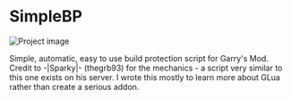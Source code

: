 # SimpleBP
![Project image](https://raw.githubusercontent.com/redpr1sm/SimpleBP/master/simplebp.png "Project image")

Simple, automatic, easy to use build protection script for Garry's Mod.
Credit to -|Sparky|- (thegrb93) for the mechanics - a script very similar to this one exists on his server. I wrote this mostly to learn more about GLua rather than create a serious addon.
